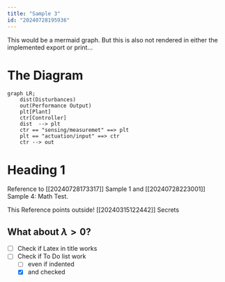 ```yaml
---
title: "Sample 3"
id: "20240728195936"
---
```


This would be a mermaid graph. But this is also not rendered in either the implemented export or print…

# The Diagram

```mermaid
graph LR;
	dist(Disturbances)
    out(Performance Output)
    plt[Plant]
    ctr[Controller]
    dist  --> plt
    ctr == "sensing/measuremet" ==> plt
    plt == "actuation/input" ==> ctr
    ctr --> out
```

# Heading 1

Reference to [[20240728173317]] Sample 1 and [[20240728223001]] Sample 4: Math Test.

This Reference points outside! [[20240315122442]] Secrets

## What about $\lambda > 0$?

- [ ] Check if Latex in title works
- [ ] Check if To Do list work
    - [ ] even if indented
    - [x] and checked